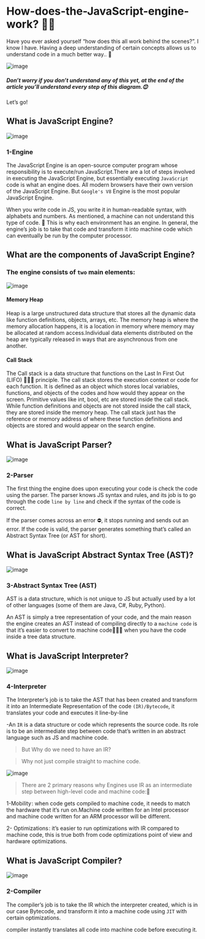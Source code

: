 # How-does-the-JavaScript-engine-work? 👋🎥

Have you ever asked yourself “how does this all work behind the scenes?”. I know I have.
Having a deep understanding of certain concepts allows us to understand code in a much better way.. 💬

![image](https://user-images.githubusercontent.com/24325914/217118750-038bd7e9-6c29-4890-9d80-ec95db0d137f.png)



##### Don’t worry if you don’t understand any of this yet, at the end of the article you’ll understand every step of this diagram.😊

Let’s go!

## What is JavaScript Engine?

![image](https://user-images.githubusercontent.com/24325914/217225843-68715b2d-78e2-4567-9ef3-cb958baa6394.png)

### 1-Engine
The JavaScript Engine is an open-source computer program whose responsibility is to execute/run JavaScript.There are a lot of steps involved in executing the JavaScript Engine, but essentially executing `JavaScript` code is what an engine does. All modern browsers have their own version of the JavaScript Engine. But `Google's V8` Engine is the most popular JavaScript Engine. 

When you write code in JS, you write it in human-readable syntax, with alphabets and numbers. As mentioned, a machine can not understand this type of code. 🥴
This is why each environment has an engine.
In general, the engine’s job is to take that code and transform it into machine code which can eventually be run by the computer processor.

## What are the components of JavaScript Engine?

### The engine consists of `two` main elements:

![image](https://user-images.githubusercontent.com/24325914/217122494-d9d1dff9-b767-4206-b586-c30db58dd817.png)

#### Memory Heap
Heap is a large unstructured data structure that stores all the dynamic data like function definitions, objects, arrays, etc. The memory heap is where the memory allocation happens, it is a location in memory where memory may be allocated at random access.Individual data elements distributed on the heap are typically released in ways that are asynchronous from one another. 

#### Call Stack 
The Call stack is a data structure that functions on the Last In First Out  (LIFO) 🏃🏻‍♀️ principle. The call stack stores the execution context or code for each function. It is defined as an object which stores local variables, functions, and objects of the codes and how would they appear on the screen. Primitive values like int, bool, etc are stored inside the call stack. While function definitions and objects are not stored inside the call stack, they are stored inside the memory heap. The call stack just has the reference or memory address of where these function definitions and objects are stored and would appear on the search engine.


## What is JavaScript Parser?

![image](https://user-images.githubusercontent.com/24325914/217226365-1a8bdd84-ec25-4000-bf10-5cc3b3e93bfa.png)

### 2-Parser
The first thing the engine does upon executing your code is check the code using the parser.
The parser knows JS syntax and rules, and its job is to go through the code `line by line` and check if the syntax of the code is correct.


If the parser comes across an error ⛔, it stops running and sends out an error. If the code is valid, the parser generates something that’s called an Abstract Syntax Tree (or AST for short).

## What is JavaScript Abstract Syntax Tree (AST)?

![image](https://user-images.githubusercontent.com/24325914/217226457-93a9d90e-1d3a-42c2-945a-9da9afb6bb22.png)

### 3-Abstract Syntax Tree (AST)
AST is a data structure, which is not unique to JS but actually used by a lot of other languages (some of them are Java, C#, Ruby, Python).

An AST is simply a tree representation of your code, and the main reason the engine creates an AST instead of compiling directly to a `machine code` is that it’s easier to convert to machine code🧑🏼‍💻 when you have the code inside a tree data structure.

## What is JavaScript Interpreter?

![image](https://user-images.githubusercontent.com/24325914/217228332-dac08e54-6476-4f82-a364-126d53b35835.png)

### 4-Interpreter
The Interpreter’s job is to take the AST that has been created and transform it into an Intermediate Representation of the code `(IR)/Bytecode`, it translates your code and executes it line-by-line

 -An `IR` is a data structure or code which represents the source code. Its role is to be an intermediate step between code that’s written in an abstract language such as JS and machine code.
 
 > But Why do we need to have an IR?
 
> Why not just compile straight to machine code.

![image](https://user-images.githubusercontent.com/24325914/217235950-0da57889-09ad-42b6-abac-e0ee3b7ad9e3.png)

 > There are 2 primary reasons why Engines use IR as an intermediate step between high-level code and machine code:🤞
 
  1-Mobility : when code gets compiled to machine code, it needs to match the hardware that it’s run on.Machine code written for an Intel processor and machine code       written for an ARM processor will be different.
  
  2- Optimizations : it’s easier to run optimizations with IR compared to machine code,
   this is true both from code optimizations point of view and hardware optimizations.
 
 ## What is JavaScript Compiler?

![image](https://user-images.githubusercontent.com/24325914/217235471-23c60edb-1165-448d-b705-b26003d51283.png)

### 2-Compiler
The compiler’s job is to take the IR which the interpreter created, which is in our case Bytecode, and transform it into a machine code using `JIT`
with certain optimizations.
 
compiler instantly translates all code into machine code before executing it.
 











